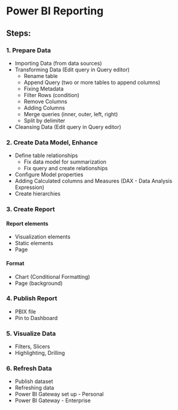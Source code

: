 # Power BI Reporting

## Steps:

### 1. Prepare Data

- Importing Data (from data sources)
- Transforming Data (Edit query in Query editor)
  * Rename table
  * Append Query (two or more tables to append columns)
  * Fixing Metadata
  * Filter Rows (condition)
  * Remove Columns
  * Adding Columns
  * Merge queries (inner, outer, left, right)
  * Split by delimiter
- Cleansing Data (Edit query in Query editor)

### 2. Create Data Model, Enhance

- Define table relationships
  * Fix data model for summarization
  * Fix query and create relationships
- Configure Model properties
- Adding Calculated columns and Measures (DAX - Data Analysis Expression)
- Create hierarchies

### 3. Create Report

#### Report elements

- Visualization elements
- Static elements
- Page

#### Format

- Chart (Conditional Formatting)
- Page (background)

### 4. Publish Report

- PBIX file
- Pin to Dashboard

### 5. Visualize Data

- Filters, Slicers
- Highlighting, Drilling

### 6. Refresh Data

- Publish dataset
- Refreshing data
- Power BI Gateway set up - Personal
- Power BI Gateway - Enterprise

